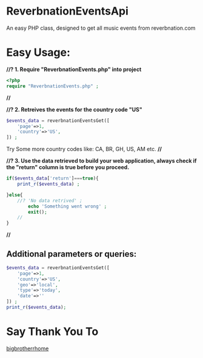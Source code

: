 
# ReverbnationEventsApi
An easy PHP class, designed to get all music events from reverbnation.com

# Easy Usage:
**//? 1. Require "ReverbnationEvents.php" into project**
````php
<?php
require "ReverbnationEvents.php" ;
````

**//**

**//? 2. Retreives the events for the country code "US"**
````php
$events_data = reverbnationEventsGet([
	'page'=>1, 
	'country'=>'US', 
]) ;
````

Try Some more country codes like: CA, BR, GH, US, AM etc.
**//**

**//? 3. Use the data retrieved to build your web application, always check if the "return" column is true before you proceed.**
````php
if($events_data['return']===true){
	print_r($events_data) ;

}else{
	//? 'No data retrived' ;
		echo 'Something went wrong' ;
		exit();
	//
}
````
**//**

## Additional parameters or queries:
````php
$events_data = reverbnationEventsGet([
	'page'=>1, 
	'country'=>'US',
	'geo'=>'local',
	'type'=>'today',
	'date'=>''
]) ;
print_r($events_data);
````
# Say Thank You To
[bigbrotherrhome](fb.me/bigbrotherrhome)
